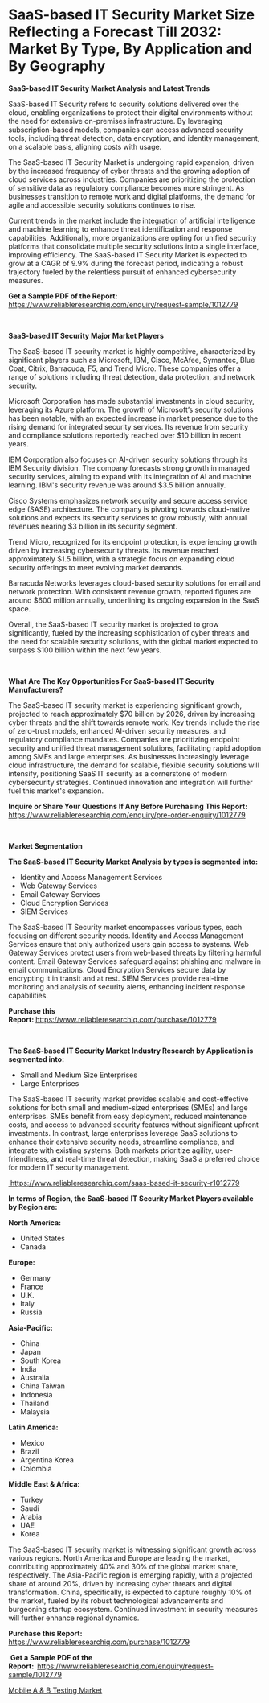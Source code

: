 <p><h1>SaaS-based IT Security Market Size Reflecting a Forecast Till 2032: Market By Type, By Application and By Geography</h1></p><p><strong>SaaS-based IT Security Market Analysis and Latest Trends</strong></p>
<p><p>SaaS-based IT Security refers to security solutions delivered over the cloud, enabling organizations to protect their digital environments without the need for extensive on-premises infrastructure. By leveraging subscription-based models, companies can access advanced security tools, including threat detection, data encryption, and identity management, on a scalable basis, aligning costs with usage.</p><p>The SaaS-based IT Security Market is undergoing rapid expansion, driven by the increased frequency of cyber threats and the growing adoption of cloud services across industries. Companies are prioritizing the protection of sensitive data as regulatory compliance becomes more stringent. As businesses transition to remote work and digital platforms, the demand for agile and accessible security solutions continues to rise.</p><p>Current trends in the market include the integration of artificial intelligence and machine learning to enhance threat identification and response capabilities. Additionally, more organizations are opting for unified security platforms that consolidate multiple security solutions into a single interface, improving efficiency. The SaaS-based IT Security Market is expected to grow at a CAGR of 9.9% during the forecast period, indicating a robust trajectory fueled by the relentless pursuit of enhanced cybersecurity measures.</p></p>
<p><strong>Get a Sample PDF of the Report:&nbsp;</strong> <a href="https://www.reliableresearchiq.com/enquiry/request-sample/1012779?utm_campaign=3461&utm_medium=2&utm_source=Github&utm_content=ia&utm_term=08042025&utm_id=saas-based-it-security">https://www.reliableresearchiq.com/enquiry/request-sample/1012779</a></p>
<p>&nbsp;</p>
<p><strong>SaaS-based IT Security Major Market Players</strong></p>
<p><p>The SaaS-based IT security market is highly competitive, characterized by significant players such as Microsoft, IBM, Cisco, McAfee, Symantec, Blue Coat, Citrix, Barracuda, F5, and Trend Micro. These companies offer a range of solutions including threat detection, data protection, and network security.</p><p>Microsoft Corporation has made substantial investments in cloud security, leveraging its Azure platform. The growth of Microsoft’s security solutions has been notable, with an expected increase in market presence due to the rising demand for integrated security services. Its revenue from security and compliance solutions reportedly reached over $10 billion in recent years.</p><p>IBM Corporation also focuses on AI-driven security solutions through its IBM Security division. The company forecasts strong growth in managed security services, aiming to expand with its integration of AI and machine learning. IBM's security revenue was around $3.5 billion annually.</p><p>Cisco Systems emphasizes network security and secure access service edge (SASE) architecture. The company is pivoting towards cloud-native solutions and expects its security services to grow robustly, with annual revenues nearing $3 billion in its security segment.</p><p>Trend Micro, recognized for its endpoint protection, is experiencing growth driven by increasing cybersecurity threats. Its revenue reached approximately $1.5 billion, with a strategic focus on expanding cloud security offerings to meet evolving market demands.</p><p>Barracuda Networks leverages cloud-based security solutions for email and network protection. With consistent revenue growth, reported figures are around $600 million annually, underlining its ongoing expansion in the SaaS space.</p><p>Overall, the SaaS-based IT security market is projected to grow significantly, fueled by the increasing sophistication of cyber threats and the need for scalable security solutions, with the global market expected to surpass $100 billion within the next few years.</p></p>
<p>&nbsp;</p>
<p><strong>What Are The Key Opportunities For SaaS-based IT Security Manufacturers?</strong></p>
<p><p>The SaaS-based IT security market is experiencing significant growth, projected to reach approximately $70 billion by 2026, driven by increasing cyber threats and the shift towards remote work. Key trends include the rise of zero-trust models, enhanced AI-driven security measures, and regulatory compliance mandates. Companies are prioritizing endpoint security and unified threat management solutions, facilitating rapid adoption among SMEs and large enterprises. As businesses increasingly leverage cloud infrastructure, the demand for scalable, flexible security solutions will intensify, positioning SaaS IT security as a cornerstone of modern cybersecurity strategies. Continued innovation and integration will further fuel this market's expansion.</p></p>
<p><strong>Inquire or Share Your Questions If Any Before Purchasing This Report:</strong> <a href="https://www.reliableresearchiq.com/enquiry/pre-order-enquiry/1012779?utm_campaign=3461&utm_medium=2&utm_source=Github&utm_content=ia&utm_term=08042025&utm_id=saas-based-it-security">https://www.reliableresearchiq.com/enquiry/pre-order-enquiry/1012779</a></p>
<p>&nbsp;</p>
<p><strong>Market Segmentation</strong></p>
<p><strong>The SaaS-based IT Security Market Analysis by types is segmented into:</strong></p>
<p><ul><li>Identity and Access Management Services</li><li>Web Gateway Services</li><li>Email Gateway Services</li><li>Cloud Encryption Services</li><li>SIEM Services</li></ul></p>
<p><p>The SaaS-based IT Security market encompasses various types, each focusing on different security needs. Identity and Access Management Services ensure that only authorized users gain access to systems. Web Gateway Services protect users from web-based threats by filtering harmful content. Email Gateway Services safeguard against phishing and malware in email communications. Cloud Encryption Services secure data by encrypting it in transit and at rest. SIEM Services provide real-time monitoring and analysis of security alerts, enhancing incident response capabilities.</p></p>
<p><strong>Purchase this Report:&nbsp;</strong><a href="https://www.reliableresearchiq.com/purchase/1012779?utm_campaign=3461&utm_medium=2&utm_source=Github&utm_content=ia&utm_term=08042025&utm_id=saas-based-it-security">https://www.reliableresearchiq.com/purchase/1012779</a></p>
<p>&nbsp;</p>
<p><strong>The SaaS-based IT Security Market Industry Research by Application is segmented into:</strong></p>
<p><ul><li>Small and Medium Size Enterprises</li><li>Large Enterprises</li></ul></p>
<p><p>The SaaS-based IT security market provides scalable and cost-effective solutions for both small and medium-sized enterprises (SMEs) and large enterprises. SMEs benefit from easy deployment, reduced maintenance costs, and access to advanced security features without significant upfront investments. In contrast, large enterprises leverage SaaS solutions to enhance their extensive security needs, streamline compliance, and integrate with existing systems. Both markets prioritize agility, user-friendliness, and real-time threat detection, making SaaS a preferred choice for modern IT security management.</p></p>
<p><a href="https://www.reliableresearchiq.com/saas-based-it-security-r1012779?utm_campaign=3461&utm_medium=2&utm_source=Github&utm_content=ia&utm_term=08042025&utm_id=saas-based-it-security">&nbsp;https://www.reliableresearchiq.com/saas-based-it-security-r1012779</a></p>
<p><strong>In terms of Region, the SaaS-based IT Security Market Players available by Region are:</strong></p>
<p>
    <p> <strong> North America: </strong>
        <ul>
            <li>United States</li>
            <li>Canada</li>
        </ul>
        </p> 
    <p> <strong> Europe: </strong>
        <ul>
            <li>Germany</li>
            <li>France</li>
            <li>U.K.</li>
            <li>Italy</li>
            <li>Russia</li>
        </ul>
        </p> 
    <p> <strong> Asia-Pacific: </strong>
        <ul>
            <li>China</li>
            <li>Japan</li>
            <li>South Korea</li>
            <li>India</li>
            <li>Australia</li>
            <li>China Taiwan</li>
            <li>Indonesia</li>
            <li>Thailand</li>
            <li>Malaysia</li>
        </ul>
        </p> 
    <p> <strong> Latin America: </strong>
        <ul>
            <li>Mexico</li>
            <li>Brazil</li>
            <li>Argentina Korea</li>
            <li>Colombia</li>
        </ul>
        </p> 
    <p> <strong> Middle East & Africa: </strong>
        <ul>
            <li>Turkey</li>
            <li>Saudi</li>
            <li>Arabia</li>
            <li>UAE</li>
            <li>Korea</li>
        </ul>
    </p>
    </p>
<p><p>The SaaS-based IT security market is witnessing significant growth across various regions. North America and Europe are leading the market, contributing approximately 40% and 30% of the global market share, respectively. The Asia-Pacific region is emerging rapidly, with a projected share of around 20%, driven by increasing cyber threats and digital transformation. China, specifically, is expected to capture roughly 10% of the market, fueled by its robust technological advancements and burgeoning startup ecosystem. Continued investment in security measures will further enhance regional dynamics.</p></p>
<p><strong>Purchase this Report: </strong><a href="https://www.reliableresearchiq.com/purchase/1012779?utm_campaign=3461&utm_medium=2&utm_source=Github&utm_content=ia&utm_term=08042025&utm_id=saas-based-it-security">https://www.reliableresearchiq.com/purchase/1012779</a></p>
<p>&nbsp;<strong>Get a Sample PDF of the Report:&nbsp;&nbsp;</strong><a href="https://www.reliableresearchiq.com/enquiry/request-sample/1012779?utm_campaign=3461&utm_medium=2&utm_source=Github&utm_content=ia&utm_term=08042025&utm_id=saas-based-it-security">https://www.reliableresearchiq.com/enquiry/request-sample/1012779</a></p>
<p><strong></strong></p>
<p><p><a href="https://github.com/mudgeadamsvx/Market-Research-Report-List-1/blob/main/mobile-a-b-testing-market.md?utm_campaign=3461&utm_medium=2&utm_source=Github&utm_content=ia&utm_term=08042025&utm_id=saas-based-it-security">Mobile A & B Testing Market</a></p></p>
